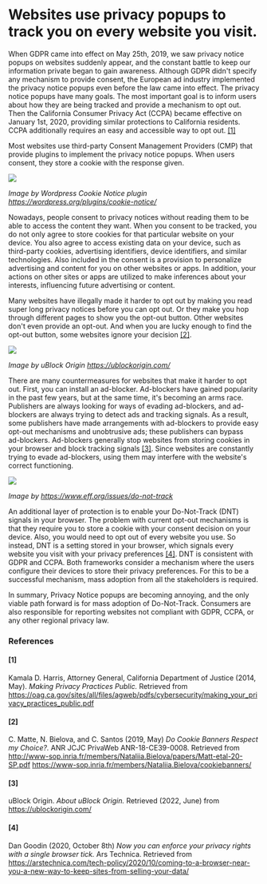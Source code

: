 # Websites use privacy popups to track you on every website you visit. 

When GDPR came into effect on May 25th, 2019, we saw privacy notice popups 
on websites suddenly appear, and the constant battle to keep our information private began 
to gain awareness. Although GDPR didn't specify any mechanism to provide consent, 
the European ad industry implemented the privacy notice popups even 
before the law came into effect. The privacy notice popups have many goals. 
The most important goal is to inform users about how they are being tracked 
and provide a mechanism to opt out. Then the California Consumer 
Privacy Act (CCPA) became effective on January 1st, 2020, providing similar 
protections to California residents. CCPA additionally requires an easy 
and accessible way to opt out. [\[1\]](#\[1\])

Most websites use third-party Consent Management Providers (CMP) that 
provide plugins to implement the privacy notice popups. When users consent, 
they store a cookie with the response given.

![](https://raw.githubusercontent.com/pacofvf/popups-blog-post/main/consent-cookie.png)

*Image by Wordpress Cookie Notice plugin https://wordpress.org/plugins/cookie-notice/*

Nowadays, people consent to privacy notices without reading them 
to be able to access the content they want. 
When you consent to be tracked, you do not only agree to store cookies 
for that particular website on your device. You also agree to access
existing data on your device, such as third-party cookies, advertising identifiers, 
device identifiers, and similar technologies. Also included in the consent is a 
provision to personalize advertising and content for you on 
other websites or apps. In addition, your actions on other sites 
or apps are utilized to make inferences about your interests, 
influencing future advertising or content. 


Many websites have illegally made it harder to opt out by making 
you read super long privacy notices before you can opt out. 
Or they make you hop through different pages to show you the 
opt-out button. Other websites don't even provide an opt-out. 
And when you are lucky enough to find the opt-out button, 
some websites ignore your decision [\[2\]](#\[2\]). 

![](https://raw.githubusercontent.com/pacofvf/popups-blog-post/main/uBlock-Origin-Preview.png)

*Image by uBlock Origin https://ublockorigin.com/*

There are many countermeasures for websites that make it harder to
opt out. First, you can install an ad-blocker. Ad-blockers have 
gained popularity in the past few years, but at the same time, 
it's becoming an arms race. Publishers are always looking for 
ways of evading ad-blockers, and ad-blockers are always trying 
to detect ads and tracking signals. As a result, some publishers 
have made arrangements with ad-blockers to provide easy opt-out 
mechanisms and unobtrusive ads; these publishers can bypass  
ad-blockers. Ad-blockers generally stop websites from storing 
cookies in your browser and block tracking signals [\[3\]](#\[3\]). 
Since websites are constantly trying to evade ad-blockers, 
using them may interfere with the website's correct functioning.

![](https://raw.githubusercontent.com/pacofvf/popups-blog-post/main/dnt.png)

*Image by https://www.eff.org/issues/do-not-track*

An additional layer of protection is to enable your Do-Not-Track (DNT)
signals in your browser. The problem with current opt-out 
mechanisms is that they require you to store a cookie with your 
consent decision on your device. Also, you would need to opt out 
of every website you use. So instead, DNT is a setting stored 
in your browser, which signals every website you visit with your 
privacy preferences [\[4\]](#\[4\]). DNT is consistent with GDPR and CCPA. 
Both frameworks consider a mechanism where the users configure 
their devices to store their privacy preferences. For this to 
be a successful mechanism, mass adoption from all the 
stakeholders is required.

In summary, Privacy Notice popups are becoming annoying, 
and the only viable path forward is for mass adoption of 
Do-Not-Track. Consumers are also responsible for reporting 
websites not compliant with GDPR, CCPA, or any other 
regional privacy law.

### References

#### \[1\] 
Kamala D. Harris, Attorney General, California Department of Justice (2014, May).  *Making Privacy Practices Public.* Retrieved from
https://oag.ca.gov/sites/all/files/agweb/pdfs/cybersecurity/making_your_privacy_practices_public.pdf

#### \[2\]
C. Matte, N. Bielova, and C. Santos (2019, May) *Do Cookie Banners Respect my Choice?.* ANR JCJC PrivaWeb ANR-18-CE39-0008.
Retrieved from http://www-sop.inria.fr/members/Nataliia.Bielova/papers/Matt-etal-20-SP.pdf
https://www-sop.inria.fr/members/Nataliia.Bielova/cookiebanners/

#### \[3\]
uBlock Origin. *About uBlock Origin.* Retrieved (2022, June) from 
https://ublockorigin.com/

#### \[4\]
Dan Goodin (2020, October 8th) *Now you can enforce your privacy rights with a single browser tick.* Ars Technica.
Retrieved from 
https://arstechnica.com/tech-policy/2020/10/coming-to-a-browser-near-you-a-new-way-to-keep-sites-from-selling-your-data/